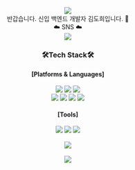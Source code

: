 <!-- ### Hi there 👋 -->     
<!-- 
**ehgml0805/ehgml0805** is a ✨ _special_ ✨ repository because its `README.md` (this file) appears on your GitHub profile.

Here are some ideas to get you started:

- 🔭 I’m currently working on ...
- 🌱 I’m currently learning ...
- 👯 I’m looking to collaborate on ...
- 🤔 I’m looking for help with ...
- 💬 Ask me about ...
- 📫 How to reach me: ...
- 😄 Pronouns: ...
- ⚡ Fun fact: ...
-->
<div align="center">
 <img src="https://capsule-render.vercel.app/api?type=waving&color=auto&height=300&section=header&text=DoHee's%20GitHub&fontSize=90" />
</div>
<div align="center">
  반갑습니다. 신입 백엔드 개발자 김도희입니다. 👋
 <br> 
 ☁️ SNS ☁️
 <br>
 <a href="https://www.notion.so/1e393468bb08469e866e3f29e3025f6f" target="_blank"><img src="https://img.shields.io/badge/notion-000000?style=flat-square&logo=notion&logoColor=white"/></a>

</div>
<div align="center">
 <h3>🛠️Tech Stack🛠️</h3>
 <h4> [Platforms & Languages] </h4>
   <img src="https://img.shields.io/badge/JAVA-007396?style=flat&logo=JAVA&logoColor=white"/>
   <img src="https://img.shields.io/badge/spring-6DB33F?style=flat&logo=spring&logoColor=white"/>
   <img src="https://img.shields.io/badge/javascript-F7DF1E?style=flat&logo=javascript&logoColor=white"/>
 <br>
  <!-- HIML5, Css3, Bootstrap -->
   <img src="https://img.shields.io/badge/html5-E34F26?style=flat&logo=html5&logoColor=white"/>
   <img src="https://img.shields.io/badge/css3-1572B6?style=flat&logo=css3&logoColor=white"/>
   <img src="https://img.shields.io/badge/bootstrap-7952B3?style=flat&logo=bootstrap&logoColor=white"/>
 <!-- mariadb -->
   <img src="https://img.shields.io/badge/mariadb-003545?style=flat&logo=mariadb&logoColor=white"/>

 <h4> [Tools] </h4>
  <img src="https://img.shields.io/badge/eclipseide-2C2255?style=flat&logo=eclipseide&logoColor=white"/>
  <img src="https://img.shields.io/badge/github-181717?style=flat&logo=github&logoColor=white"/> 
  <img src="https://img.shields.io/badge/springboot-6DB33F?style=flat&logo=springboot&logoColor=white"/> 
</div>

<br>
<div align="center">
 	<img src="https://github-readme-stats.vercel.app/api/top-langs/?username=ehgml0805&layout=compact"><br><br>
 <img src="https://github-readme-stats.vercel.app/api?username=ehgml0805&show_icons=true&theme=tokyonight">
</div>
